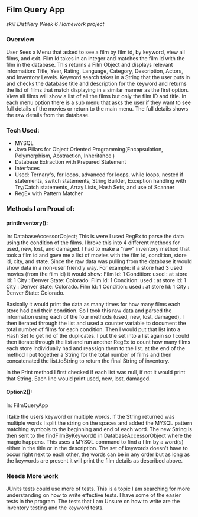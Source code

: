 ## Film Query App
_skill Distillery Week 6 Homework project_

### Overview
User Sees a Menu that asked to see a film by film id, by keyword, view all films, and exit. Film Id takes in an integer and matches the film id with the film in the database. This returns a Film Object and displays relevant information: Title, Year, Rating, Language, Category, Description, Actors, and Inventory Levels. Keyword search takes in a String that the user puts in and checks the database title and description for the keyword and returns the list of films that match displaying in a similar manner as the first option. View all films will show a list of all the films but only the film ID and title. In each menu option there is a sub menu that asks the user if they want to see full details of the movies or return to the main menu. The full details shows the raw details from the database.

### Tech Used:
* MYSQL
* Java Pillars for Object Oriented Programming(Encapsulation, Polymorphism, Abstraction, Inheritance )
* Database Extraction with Prepared Statement
* Interfaces
* Used: Ternary's, for loops, advanced for loops, while loops, nested if statements,
switch statements, String Builder, Exception handling with Try/Catch statements,
Array Lists, Hash Sets, and use of Scanner
* RegEx with Pattern Matcher

### Methods I am Proud of:

#### printInventory():
In: DatabaseAccessorObject;
This is were I used RegEx to parse the data using the condition of the films. I broke this into 4 different methods for used, new, lost, and damaged. I had to make a "raw" inventory method that took a film id and gave me a list of movies with the  film id, condition, store id, city, and state. Since the raw data was pulling from the database it would show data in a non-user friendly way. For example: if a store had 3 used movies (from the film id) it would show:
Film Id: 1 Condition: used : at store Id: 1 City : Denver State: Colorado.
Film Id: 1 Condition: used : at store Id: 1 City : Denver State: Colorado.
Film Id: 1 Condition: used : at store Id: 1 City : Denver State: Colorado.

Basically it would print the data as many times for how many films each store had and their condition. So I took this raw data and parsed the information using each of the four methods (used, new, lost, damaged), I then iterated through the list and used a counter variable to document the total number of films for each condition. Then I would put that list into a Hash Set to get rid of the duplicates. I put the set into a list again so I could then iterate through the list and run another RegEx to count how many films each store individually had and reassign them to the list. at the end of the method I put together a String for the total number of films and then concatenated the list.toString to return the final String of inventory.

In the Print method I first checked if each list was null, if not it would print that String. Each line would print used, new, lost, damaged.

#### Option2():
In: FilmQueryApp

I take the users keyword or multiple words. If the String returned was multiple words I split the string on the spaces and added the MYSQL pattern matching symbols to the beginning and end of each word. The new String is then sent to the findFilmByKeyword() in DatabaseAccessorObject where the magic happens. This uses a MYSQL command to find a film by a word(s) either in the title or in the description. The set of keywords doesn't have to occur right next to each other, the words can be in any order but as long as the keywords are present it will print the film details as described above.

### Needs More work

JUnits tests could use more of tests. This is a topic I am searching for more understanding on how to write effective tests. I have some of the easier tests in the program. The tests that I am Unsure on how to write are the inventory testing and the keyword tests.

